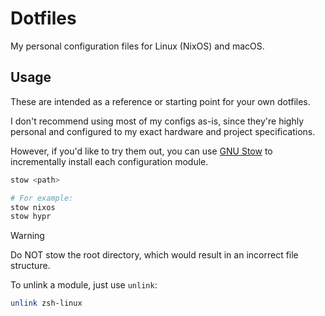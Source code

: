# Dotfiles

My personal configuration files for Linux (NixOS) and macOS.

## Usage

These are intended as a reference or starting point for your own dotfiles.

I don't recommend using most of my configs as-is, since they're highly
personal and configured to my exact hardware and project specifications.

However, if you'd like to try them out, you can use
[GNU Stow](https://www.gnu.org/software/stow) to incrementally install each
configuration module.

```sh
stow <path>

# For example:
stow nixos
stow hypr
```

> [!WARNING]
> Do NOT stow the root directory, which would result in an incorrect file
> structure.

To unlink a module, just use `unlink`:

```sh
unlink zsh-linux
```
